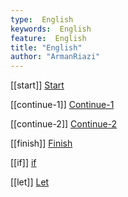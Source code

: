 ```yaml
---
type:  English
keywords:  English
feature:  English
title: "English"
author: "ArmanRiazi"
---
```

[[start]]
[Start](start.md)

[[continue-1]]
[Continue-1](continue-1.md)

[[continue-2]]
[Continue-2](continue-2.md)

[[finish]]
[Finish](finish.md)

[[if]]
[if](../if.md)


[[let]]
[Let](../let.md)

